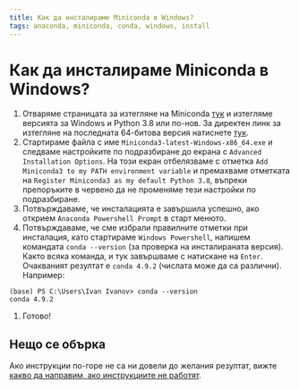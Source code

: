 ```yaml
---
title: Как да инсталираме Miniconda в Windows?
tags: anaconda, miniconda, conda, windows, install
---
```


# Как да инсталираме Miniconda в Windows?

1. Отваряме страницата за изтегляне на Miniconda [тук](https://docs.conda.io/en/latest/miniconda.html) и изтегляме версията за Windows и Python 3.8 или по-нов. За директен линк за изтегляне на последната 64-битова версия натиснете [тук](https://repo.anaconda.com/miniconda/Miniconda3-latest-Windows-x86_64.exe).
1. Стартираме файла с име `Miniconda3-latest-Windows-x86_64.exe` и следваме настройките по подразбиране до екрана с `Advanced Installation Options`. На този екран отбелязваме с отметка `Add Miniconda3 to my PATH environment variable` и премахваме отметката на `Register Miniconda3 as my default Python 3.8`, въпреки препоръките в червено да не променяме тези настройки по подразбиране.
1. Потвърждаваме, че инсталацията е завършила успешно, ако открием `Anaconda Powershell Prompt` в старт менюто.
1. Потвърждаваме, че сме избрали правилните отметки при инсталация, като стартираме `Windows Powershell`, напишем командата `conda --version` (за проверка на инсталираната версия). Както всяка команда, и тук завършваме с натискане на `Enter`. Очакваният резултат е `conda 4.9.2` (числата може да са различни). Например:
```
(base) PS C:\Users\Ivan Ivanov> conda --version
conda 4.9.2
```
1. Готово!

## Нещо се обърка

Ако инструкции по-горе не са ни довели до желания резултат, вижте [какво да направим, ако инструкциите не работят](../1000_broken_tutorial).
